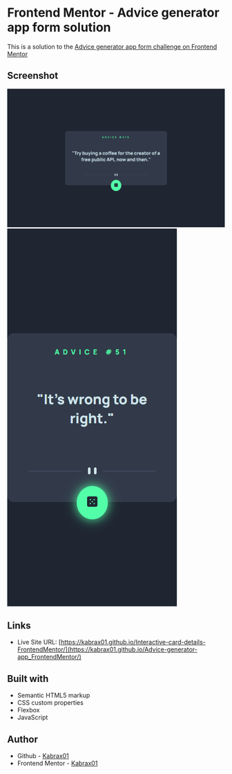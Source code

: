 # Frontend Mentor - Advice generator app form solution

This is a solution to the [Advice generator app form challenge on Frontend Mentor](https://www.frontendmentor.io/challenges/advice-generator-app-QdUG-13db)

## Screenshot

![](/images/fullscreen.png)
![](/images/mobile.png)

## Links

- Live Site URL: [https://kabrax01.github.io/Interactive-card-details-FrontendMentor/](https://kabrax01.github.io/Advice-generator-app_FrontendMentor/)

## Built with

- Semantic HTML5 markup
- CSS custom properties
- Flexbox
- JavaScript

## Author

- Github - [Kabrax01](https://github.com/Kabrax01)
- Frontend Mentor - [Kabrax01](https://www.frontendmentor.io/profile/Kabrax01)

